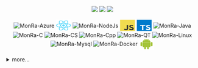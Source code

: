 <!--Hello
<h2><img src="https://emojis.slackmojis.com/emojis/images/1531849430/4246/blob-sunglasses.gif?1531849430" width="30"/> Hi 👋 , I'm MonRá! <img src="https://media.giphy.com/media/12oufCB0MyZ1Go/giphy.gif" width="50"></h2>
-->

<div>
  </p>
  <div align="center">
   <a href="https://www.facebook.com/ramon.chaib" target="_blank"><img src="https://img.shields.io/badge/-Facebook-%230077B5?style=for-the-badge&logo=facebook&logoColor=white" target="_blank"></a> 
  <a href="https://www.instagram.com/monrapps/" target="_blank"><img src="https://img.shields.io/badge/-Instagram-%23E4405F?style=for-the-badge&logo=instagram&logoColor=white" target="_blank"></a>
  <a href="https://www.linkedin.com/in/ramon-chaib-27007635/" target="_blank"><img src="https://img.shields.io/badge/-LinkedIn-%230077B5?style=for-the-badge&logo=linkedin&logoColor=white" target="_blank"></a>   
</div>
  
 <div style="display: inline_block" align="center"><br>
  <img align="center" alt="MonRa-Azure" height="30" width="40" src="https://cdn.jsdelivr.net/gh/devicons/devicon/icons/azure/azure-original.svg">
  <img align="center" alt="MonRa-React" height="30" width="40" src="https://raw.githubusercontent.com/devicons/devicon/master/icons/react/react-original.svg">
  <img align="center" alt="MonRa-NodeJs" height="30" width="40" src="https://cdn.jsdelivr.net/gh/devicons/devicon/icons/nodejs/nodejs-original.svg">
  <img align="center" alt="MonRa-Js" height="30" width="40" src="https://raw.githubusercontent.com/devicons/devicon/master/icons/javascript/javascript-original.svg">     <img align="center" alt="MonRa-Ts" height="30" width="40" src="https://raw.githubusercontent.com/devicons/devicon/master/icons/typescript/typescript-original.svg">
  <img align="center" alt="MonRa-Java" height="30" width="40" src="https://cdn.jsdelivr.net/gh/devicons/devicon/icons/java/java-original.svg">
  <img align="center" alt="MonRa-C" height="30" width="40" src="https://cdn.jsdelivr.net/gh/devicons/devicon/icons/c/c-original.svg">
  <img align="center" alt="MonRa-CS" height="30" width="40" src="https://cdn.jsdelivr.net/gh/devicons/devicon/icons/csharp/csharp-original.svg">
  <img align="center" alt="MonRa-Cpp" height="30" width="40" src="https://cdn.jsdelivr.net/gh/devicons/devicon/icons/cplusplus/cplusplus-original.svg">
  <img align="center" alt="MonRa-QT" height="30" width="40" src="https://cdn.jsdelivr.net/gh/devicons/devicon/icons/qt/qt-original.svg">
  <img align="center" alt="MonRa-Linux" height="30" width="40" src="https://cdn.jsdelivr.net/gh/devicons/devicon/icons/linux/linux-original.svg">
  <img align="center" alt="MonRa-Mysql" height="30" width="40" src="https://cdn.jsdelivr.net/gh/devicons/devicon/icons/mysql/mysql-original.svg">
  <img align="center" alt="MonRa-Docker" height="30" width="40" src="https://cdn.jsdelivr.net/gh/devicons/devicon/icons/docker/docker-original.svg">  
  <img align="center" alt="MonRa-Android" height="30" width="40" src="https://github.com/devicons/devicon/blob/master/icons/android/android-original.svg">
  
</div>
</a>

</br>
<!--
[![github activity graph](https://activity-graph.herokuapp.com/graph?username=monrapps&theme=chartreuse-dark)](https://github.com/monrapps/)
-->
<div>
<details>
      <summary>more...</summary>
      
<!--
### <img src="https://media.giphy.com/media/VgCDAzcKvsR6OM0uWg/giphy.gif" width="50"> A little more about me...  

```javascript
const monra = {
    pronouns: "He" | "Him",
    code: ["any"],
    askMeAbout: ["any"],
    technologies: {
        backEnd: {
            js: ["any"],
        },
        mobileApp: {
            native: ["Android Development"]
        },
        devOps: ["AWS", "Docker🐳", "Route53", "Nginx"],
        databases: ["mongo", "MySql", "sqlite"],
        misc: ["Firebase", "Socket.IO", "selenium", "open-cv", "php", "SuiteApp"]
    },
    architecture: ["Serverless Architecture", "Progressive web applications", "Single page applications"],
    currentFocus: "Building Robots to ease opertations",
    funFact: "There are two ways to write error-free programs; only the third one works"
};
```
-->

---
<!--START_SECTION:waka-->
![Code Time](http://img.shields.io/badge/Code%20Time-1%2C215%20hrs%2012%20mins-blue)

![Profile Views](http://img.shields.io/badge/Profile%20Views-0-blue)

![Lines of code](https://img.shields.io/badge/From%20Hello%20World%20I%27ve%20Written-3.2%20million%20lines%20of%20code-blue)

**🐱 My GitHub Data** 

> 📦 66.8 kB Used in GitHub's Storage 
 > 
> 🏆 2,535 Contributions in the Year 2025
 > 
> 🚫 Not Opted to Hire
 > 
> 📜 24 Public Repositories 
 > 
> 🔑 20 Private Repositories 
 > 
**I'm an Early 🐤** 

```text
🌞 Morning                9264 commits        ████████░░░░░░░░░░░░░░░░░   33.06 % 
🌆 Daytime                11919 commits       ███████████░░░░░░░░░░░░░░   42.54 % 
🌃 Evening                4193 commits        ████░░░░░░░░░░░░░░░░░░░░░   14.96 % 
🌙 Night                  2645 commits        ██░░░░░░░░░░░░░░░░░░░░░░░   09.44 % 
```
📅 **I'm Most Productive on Thursday** 

```text
Monday                   5160 commits        █████░░░░░░░░░░░░░░░░░░░░   18.41 % 
Tuesday                  5149 commits        █████░░░░░░░░░░░░░░░░░░░░   18.38 % 
Wednesday                5206 commits        █████░░░░░░░░░░░░░░░░░░░░   18.58 % 
Thursday                 6054 commits        █████░░░░░░░░░░░░░░░░░░░░   21.61 % 
Friday                   4006 commits        ████░░░░░░░░░░░░░░░░░░░░░   14.30 % 
Saturday                 1383 commits        █░░░░░░░░░░░░░░░░░░░░░░░░   04.94 % 
Sunday                   1063 commits        █░░░░░░░░░░░░░░░░░░░░░░░░   03.79 % 
```


📊 **This Week I Spent My Time On** 

```text
🕑︎ Time Zone: America/Sao_Paulo

💬 Programming Languages: 
Other                    12 hrs 56 mins      ███████████████░░░░░░░░░░   61.89 % 
C                        2 hrs 3 mins        ██░░░░░░░░░░░░░░░░░░░░░░░   09.87 % 
Markdown                 1 hr 31 mins        ██░░░░░░░░░░░░░░░░░░░░░░░   07.26 % 
Bash                     1 hr 13 mins        █░░░░░░░░░░░░░░░░░░░░░░░░   05.85 % 
Makefile                 1 hr 6 mins         █░░░░░░░░░░░░░░░░░░░░░░░░   05.34 % 

🔥 Editors: 
VS Code                  20 hrs 55 mins      █████████████████████████   100.00 % 

🐱‍💻 Projects: 
gww-v6i                  15 hrs 39 mins      ███████████████████░░░░░░   74.87 % 
Markdown                 1 hr 42 mins        ██░░░░░░░░░░░░░░░░░░░░░░░   08.16 % 
gww-v6i_jiga             1 hr 12 mins        █░░░░░░░░░░░░░░░░░░░░░░░░   05.79 % 
nlm-gww-watcher          32 mins             █░░░░░░░░░░░░░░░░░░░░░░░░   02.56 % 
kernel                   30 mins             █░░░░░░░░░░░░░░░░░░░░░░░░   02.40 % 

💻 Operating System: 
WSL                      19 hrs 12 mins      ███████████████████████░░   91.82 % 
Windows                  1 hr 42 mins        ██░░░░░░░░░░░░░░░░░░░░░░░   08.18 % 
```

**I Mostly Code in C++** 

```text
C                        15 repos            ████░░░░░░░░░░░░░░░░░░░░░   17.24 % 
JavaScript               9 repos             ███░░░░░░░░░░░░░░░░░░░░░░   10.34 % 
Python                   9 repos             ███░░░░░░░░░░░░░░░░░░░░░░   10.34 % 
Shell                    6 repos             ██░░░░░░░░░░░░░░░░░░░░░░░   06.90 % 
HTML                     6 repos             ██░░░░░░░░░░░░░░░░░░░░░░░   06.90 % 
```



**Timeline**

![Lines of Code chart](https://raw.githubusercontent.com/monrapps/monrapps/master/assets/bar_graph.png)


 Last Updated on 25/06/2025 20:19:47 UTC
<!--END_SECTION:waka-->
